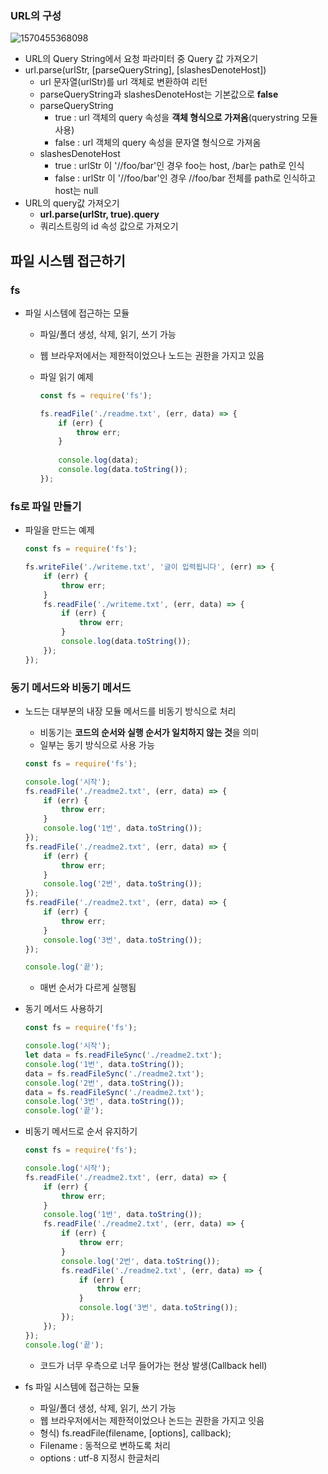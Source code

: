 ### URL의 구성

![1570455368098](C:\Users\user\AppData\Roaming\Typora\typora-user-images\1570455368098.png)

- URL의 Query String에서 요청 파라미터 중 Query 값 가져오기
- url.parse(urlStr, [parseQueryString], [slashesDenoteHost])
  - url 문자열(urlStr)를 url 객체로 변환하여 리턴
  - parseQueryString과 slashesDenoteHost는 기본값으로 **false**
  - parseQueryString
    - true : url 객체의 query 속성을 **객체 형식으로 가져옴**(querystring 모듈 사용)
    - false : url 객체의 query 속성을 문자열 형식으로 가져옴
  - slashesDenoteHost
    - true : urlStr 이 '//foo/bar'인 경우 foo는 host, /bar는 path로 인식
    - false : urlStr 이 '//foo/bar'인 경우 //foo/bar 전체를 path로 인식하고 host는 null
- URL의 query값 가져오기
  - **url.parse(urlStr, true).query**
  - 쿼리스트링의 id 속성 값으로 가져오기

## 파일 시스템 접근하기

### fs

- 파일 시스템에 접근하는 모듈

  - 파일/폴더 생성, 삭제, 읽기, 쓰기 가능

  - 웹 브라우저에서는 제한적이었으나 노드는 권한을 가지고 있음

  - 파일 읽기 예제

    ~~~js
    const fs = require('fs');
    
    fs.readFile('./readme.txt', (err, data) => {
        if (err) {
            throw err;
        }
        
        console.log(data);
        console.log(data.toString());
    });
    ~~~

### fs로 파일 만들기

- 파일을 만드는 예제

  ~~~js
  const fs = require('fs');
  
  fs.writeFile('./writeme.txt', '글이 입력됩니다', (err) => {
      if (err) {
          throw err;
      }
      fs.readFile('./writeme.txt', (err, data) => {
          if (err) {
              throw err;
          }
          console.log(data.toString());
      });
  });
  ~~~

### 동기 메서드와 비동기 메서드

- 노드는 대부분의 내장 모듈 메서드를 비동기 방식으로 처리

  - 비동기는 **코드의 순서와 실행 순서가 일치하지 않는 것**을 의미
  - 일부는 동기 방식으로 사용 가능

  ~~~js
  const fs = require('fs');
  
  console.log('시작');
  fs.readFile('./readme2.txt', (err, data) => {
      if (err) {
          throw err;
      }
      console.log('1번', data.toString());
  });
  fs.readFile('./readme2.txt', (err, data) => {
      if (err) {
          throw err;
      }
      console.log('2번', data.toString());
  });
  fs.readFile('./readme2.txt', (err, data) => {
      if (err) {
          throw err;
      }
      console.log('3번', data.toString());
  });
  
  console.log('끝');
  ~~~

  - 매번 순서가 다르게 실행됨

- 동기 메서드 사용하기

  ~~~js
  const fs = require('fs');
  
  console.log('시작');
  let data = fs.readFileSync('./readme2.txt');
  console.log('1번', data.toString());
  data = fs.readFileSync('./readme2.txt');
  console.log('2번', data.toString());
  data = fs.readFileSync('./readme2.txt');
  console.log('3번', data.toString());
  console.log('끝');
  ~~~

- 비동기 메서드로 순서 유지하기

  ~~~js
  const fs = require('fs');
  
  console.log('시작');
  fs.readFile('./readme2.txt', (err, data) => {
      if (err) {
          throw err;
      }
      console.log('1번', data.toString());
      fs.readFile('./readme2.txt', (err, data) => {
          if (err) {
              throw err;
          }
          console.log('2번', data.toString());
          fs.readFile('./readme2.txt', (err, data) => {
              if (err) {
                  throw err;
              }
              console.log('3번', data.toString());
          });
      });
  });
  console.log('끝');
  ~~~

  - 코드가 너무 우측으로 너무 들어가는 현상 발생(Callback hell)

- fs 파일 시스템에 접근하는 모듈
  - 파일/폴더 생성, 삭제, 읽기, 쓰기 가능
  - 웹 브라우저에서는 제한적이었으나 논드는 권한을 가지고 잇음
  - 형식) fs.readFile(filename, [options], callback);
  - Filename : 동적으로 변하도록 처리
  - options : utf-8 지정시 한글처리